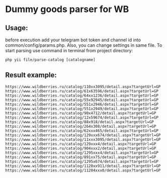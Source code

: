 # Dummy goods parser for WB
## Usage: 
before execution add your telegram bot token and channel id into common/config/params.php. Also, you can change settings in same file.
To start parsing use command in terminal from project directory:
```
php yii file/parse-catalog [catalogname]
```
## Result example:
```
https://www.wildberries.ru/catalog/110xx3095/detail.aspx?targetUrl=GP
https://www.wildberries.ru/catalog/61x63596/detail.aspx?targetUrl=GP
https://www.wildberries.ru/catalog/64xx1236/detail.aspx?targetUrl=GP
https://www.wildberries.ru/catalog/55x92945/detail.aspx?targetUrl=GP
https://www.wildberries.ru/catalog/551x2946/detail.aspx?targetUrl=GP
https://www.wildberries.ru/catalog/551x2949/detail.aspx?targetUrl=GP
https://www.wildberries.ru/catalog/90x4712/detail.aspx?targetUrl=GP
https://www.wildberries.ru/catalog/12x59674/detail.aspx?targetUrl=GP
https://www.wildberries.ru/catalog/88x918/detail.aspx?targetUrl=GP
https://www.wildberries.ru/catalog/264x308/detail.aspx?targetUrl=GP
https://www.wildberries.ru/catalog/62xxx465/detail.aspx?targetUrl=GP
https://www.wildberries.ru/catalog/129xxx674/detail.aspx?targetUrl=GP
https://www.wildberries.ru/catalog/11xxx3095/detail.aspx?targetUrl=GP
https://www.wildberries.ru/catalog/129xxx4/detail.aspx?targetUrl=GP
https://www.wildberries.ru/catalog/904xxx2/detail.aspx?targetUrl=GP
https://www.wildberries.ru/catalog/1295xxx4/detail.aspx?targetUrl=GP
https://www.wildberries.ru/catalog/891xx75/detail.aspx?targetUrl=GP
https://www.wildberries.ru/catalog/1295x674/detail.aspx?targetUrl=GP
https://www.wildberries.ru/catalog/1120xx911/detail.aspx?targetUrl=GP
https://www.wildberries.ru/catalog/11204xxx0/detail.aspx?targetUrl=GP
```
